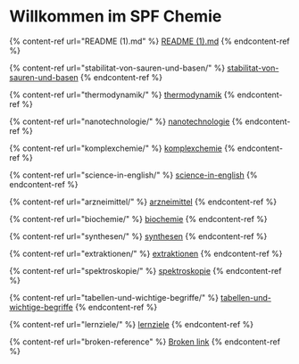 # Willkommen im SPF Chemie

{% content-ref url="README (1).md" %}
[README (1).md](<README (1).md>)
{% endcontent-ref %}

{% content-ref url="stabilitat-von-sauren-und-basen/" %}
[stabilitat-von-sauren-und-basen](stabilitat-von-sauren-und-basen/)
{% endcontent-ref %}

{% content-ref url="thermodynamik/" %}
[thermodynamik](thermodynamik/)
{% endcontent-ref %}

{% content-ref url="nanotechnologie/" %}
[nanotechnologie](nanotechnologie/)
{% endcontent-ref %}

{% content-ref url="komplexchemie/" %}
[komplexchemie](komplexchemie/)
{% endcontent-ref %}

{% content-ref url="science-in-english/" %}
[science-in-english](science-in-english/)
{% endcontent-ref %}

{% content-ref url="arzneimittel/" %}
[arzneimittel](arzneimittel/)
{% endcontent-ref %}

{% content-ref url="biochemie/" %}
[biochemie](biochemie/)
{% endcontent-ref %}

{% content-ref url="synthesen/" %}
[synthesen](synthesen/)
{% endcontent-ref %}

{% content-ref url="extraktionen/" %}
[extraktionen](extraktionen/)
{% endcontent-ref %}

{% content-ref url="spektroskopie/" %}
[spektroskopie](spektroskopie/)
{% endcontent-ref %}

{% content-ref url="tabellen-und-wichtige-begriffe/" %}
[tabellen-und-wichtige-begriffe](tabellen-und-wichtige-begriffe/)
{% endcontent-ref %}

{% content-ref url="lernziele/" %}
[lernziele](lernziele/)
{% endcontent-ref %}

{% content-ref url="broken-reference" %}
[Broken link](broken-reference)
{% endcontent-ref %}
